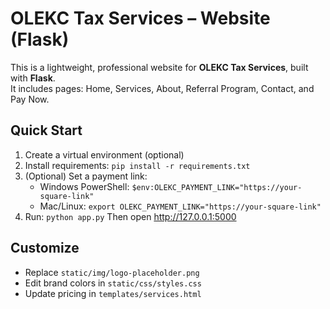 
# OLEKC Tax Services – Website (Flask)

This is a lightweight, professional website for **OLEKC Tax Services**, built with **Flask**.  
It includes pages: Home, Services, About, Referral Program, Contact, and Pay Now.

## Quick Start
1) Create a virtual environment (optional)
2) Install requirements: `pip install -r requirements.txt`
3) (Optional) Set a payment link:
   - Windows PowerShell: `$env:OLEKC_PAYMENT_LINK="https://your-square-link"`
   - Mac/Linux: `export OLEKC_PAYMENT_LINK="https://your-square-link"`
4) Run: `python app.py`
Then open http://127.0.0.1:5000

## Customize
- Replace `static/img/logo-placeholder.png`
- Edit brand colors in `static/css/styles.css`
- Update pricing in `templates/services.html`
